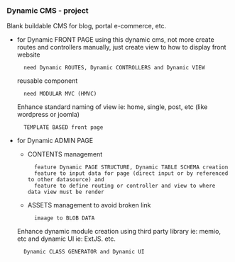 ### Dynamic CMS - project
Blank buildable CMS for blog, portal e-commerce, etc.

- for Dynamic FRONT PAGE
    using this dynamic cms, not more create routes and controllers manually, just create view to how to display front website
        
        need Dynamic ROUTES, Dynamic CONTROLLERS and Dynamic VIEW
        
    reusable component
    
        need MODULAR MVC (HMVC)
        
    Enhance
    standard naming of view ie: home, single, post, etc (like wordpress or joomla)
        
        TEMPLATE BASED front page
                
- for Dynamic ADMIN PAGE
    - CONTENTS management
        
            feature Dynamic PAGE STRUCTURE, Dynamic TABLE SCHEMA creation
            feature to input data for page (direct input or by referenced to other datasource) and
            feature to define routing or controller and view to where data view must be render
            
    - ASSETS management
        to avoid broken link
    
            imaage to BLOB DATA
        
    Enhance
    dynamic module creation using third party library ie: memio, etc
    and dynamic UI ie: ExtJS. etc.
            
        Dynamic CLASS GENERATOR and Dynamic UI